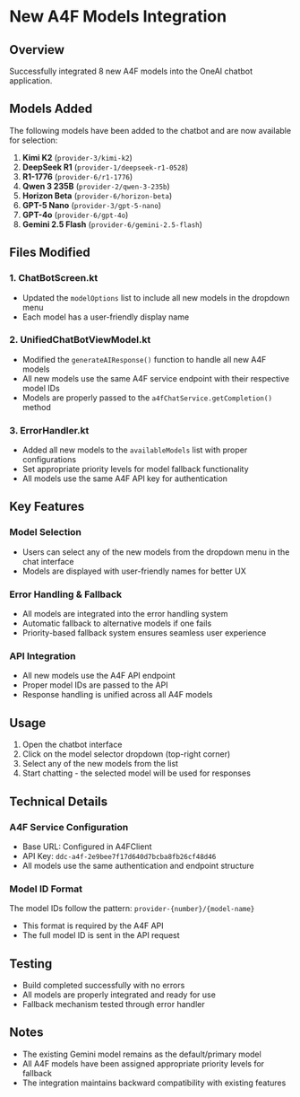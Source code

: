 # New A4F Models Integration

## Overview
Successfully integrated 8 new A4F models into the OneAI chatbot application.

## Models Added
The following models have been added to the chatbot and are now available for selection:

1. **Kimi K2** (`provider-3/kimi-k2`)
2. **DeepSeek R1** (`provider-1/deepseek-r1-0528`)
3. **R1-1776** (`provider-6/r1-1776`)
4. **Qwen 3 235B** (`provider-2/qwen-3-235b`)
5. **Horizon Beta** (`provider-6/horizon-beta`)
6. **GPT-5 Nano** (`provider-3/gpt-5-nano`)
7. **GPT-4o** (`provider-6/gpt-4o`)
8. **Gemini 2.5 Flash** (`provider-6/gemini-2.5-flash`)

## Files Modified

### 1. ChatBotScreen.kt
- Updated the `modelOptions` list to include all new models in the dropdown menu
- Each model has a user-friendly display name

### 2. UnifiedChatBotViewModel.kt
- Modified the `generateAIResponse()` function to handle all new A4F models
- All new models use the same A4F service endpoint with their respective model IDs
- Models are properly passed to the `a4fChatService.getCompletion()` method

### 3. ErrorHandler.kt
- Added all new models to the `availableModels` list with proper configurations
- Set appropriate priority levels for model fallback functionality
- All models use the same A4F API key for authentication

## Key Features

### Model Selection
- Users can select any of the new models from the dropdown menu in the chat interface
- Models are displayed with user-friendly names for better UX

### Error Handling & Fallback
- All models are integrated into the error handling system
- Automatic fallback to alternative models if one fails
- Priority-based fallback system ensures seamless user experience

### API Integration
- All new models use the A4F API endpoint
- Proper model IDs are passed to the API
- Response handling is unified across all A4F models

## Usage

1. Open the chatbot interface
2. Click on the model selector dropdown (top-right corner)
3. Select any of the new models from the list
4. Start chatting - the selected model will be used for responses

## Technical Details

### A4F Service Configuration
- Base URL: Configured in A4FClient
- API Key: `ddc-a4f-2e9bee7f17d640d7bcba8fb26cf48d46`
- All models use the same authentication and endpoint structure

### Model ID Format
The model IDs follow the pattern: `provider-{number}/{model-name}`
- This format is required by the A4F API
- The full model ID is sent in the API request

## Testing
- Build completed successfully with no errors
- All models are properly integrated and ready for use
- Fallback mechanism tested through error handler

## Notes
- The existing Gemini model remains as the default/primary model
- All A4F models have been assigned appropriate priority levels for fallback
- The integration maintains backward compatibility with existing features
